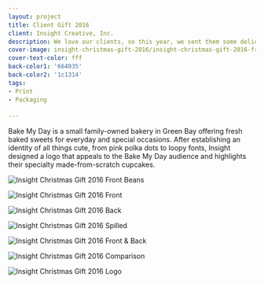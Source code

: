 ```yaml
---
layout: project
title: Client Gift 2016
client: Insight Creative, Inc.
description: We love our clients, so this year, we sent them some delicious coffee to help them stay energized.
cover-image: insight-christmas-gift-2016/insight-christmas-gift-2016-front
cover-text-color: fff
back-color1: '664035'
back-color2: '1c1314'
tags:
- Print
- Packaging

---
```


Bake My Day is a small family-owned bakery in Green Bay offering fresh baked sweets for everyday and special occasions. After establishing an identity of all things cute, from pink polka dots to loopy fonts, Insight designed a logo that appeals to the Bake My Day audience and highlights their specialty made-from-scratch cupcakes.

<div class="images">
<img class="full fit" data-aos="fade-up" src="/img/projects/insight-christmas-gift-2016/insight-christmas-gift-2016-front-beans.jpg" data-featherlight="/img/projects/insight-christmas-gift-2016/insight-christmas-gift-2016-front-beans.jpg"
alt="Insight Christmas Gift 2016 Front Beans"
srcset="/img/projects/insight-christmas-gift-2016/insight-christmas-gift-2016-front-beans-2400.jpg 2400w,
/img/projects/insight-christmas-gift-2016/insight-christmas-gift-2016-front-beans-1800.jpg 1800w,
/img/projects/insight-christmas-gift-2016/insight-christmas-gift-2016-front-beans-1200.jpg 1200w,
/img/projects/insight-christmas-gift-2016/insight-christmas-gift-2016-front-beans-900.jpg 900w,
/img/projects/insight-christmas-gift-2016/insight-christmas-gift-2016-front-beans-600.jpg 600w,
/img/projects/insight-christmas-gift-2016/insight-christmas-gift-2016-front-beans-400.jpg 400w"/>

<img class="half first fit" data-aos="fade-up" src="/img/projects/insight-christmas-gift-2016/insight-christmas-gift-2016-front.jpg"
data-featherlight="/img/projects/insight-christmas-gift-2016/insight-christmas-gift-2016-front.jpg"
alt="Insight Christmas Gift 2016 Front"
srcset="/img/projects/insight-christmas-gift-2016/insight-christmas-gift-2016-front-2400.jpg 2400w,
/img/projects/insight-christmas-gift-2016/insight-christmas-gift-2016-front-1800.jpg 1800w,
/img/projects/insight-christmas-gift-2016/insight-christmas-gift-2016-front-1200.jpg 1200w,
/img/projects/insight-christmas-gift-2016/insight-christmas-gift-2016-front-900.jpg 900w,
/img/projects/insight-christmas-gift-2016/insight-christmas-gift-2016-front-600.jpg 600w,
/img/projects/insight-christmas-gift-2016/insight-christmas-gift-2016-front-400.jpg 400w" />

<img class="half last fit" data-aos="fade-up" data-aos-delay="400" src="/img/projects/insight-christmas-gift-2016/insight-christmas-gift-2016-back.jpg"
data-featherlight="/img/projects/insight-christmas-gift-2016/insight-christmas-gift-2016-back.jpg"
alt="Insight Christmas Gift 2016 Back"
srcset="/img/projects/insight-christmas-gift-2016/insight-christmas-gift-2016-back-2400.jpg 2400w,
/img/projects/insight-christmas-gift-2016/insight-christmas-gift-2016-back-1800.jpg 1800w,
/img/projects/insight-christmas-gift-2016/insight-christmas-gift-2016-back-1200.jpg 1200w,
/img/projects/insight-christmas-gift-2016/insight-christmas-gift-2016-back-900.jpg 900w,
/img/projects/insight-christmas-gift-2016/insight-christmas-gift-2016-back-600.jpg 600w,
/img/projects/insight-christmas-gift-2016/insight-christmas-gift-2016-back-400.jpg 400w" />

<img class="full fit" data-aos="fade-up" src="/img/projects/insight-christmas-gift-2016/insight-christmas-gift-2016-spilled.jpg" data-featherlight="/img/projects/insight-christmas-gift-2016/insight-christmas-gift-2016-spilled.jpg"
alt="Insight Christmas Gift 2016 Spilled"
srcset="/img/projects/insight-christmas-gift-2016/insight-christmas-gift-2016-spilled-2400.jpg 2400w,
/img/projects/insight-christmas-gift-2016/insight-christmas-gift-2016-spilled-1800.jpg 1800w,
/img/projects/insight-christmas-gift-2016/insight-christmas-gift-2016-spilled-1200.jpg 1200w,
/img/projects/insight-christmas-gift-2016/insight-christmas-gift-2016-spilled-900.jpg 900w,
/img/projects/insight-christmas-gift-2016/insight-christmas-gift-2016-spilled-600.jpg 600w,
/img/projects/insight-christmas-gift-2016/insight-christmas-gift-2016-spilled-400.jpg 400w" />

<img class="half first fit" data-aos="fade-up" src="/img/projects/insight-christmas-gift-2016/insight-christmas-gift-2016-front-back.jpg"
data-featherlight="/img/projects/insight-christmas-gift-2016/insight-christmas-gift-2016-front-back.jpg"
alt="Insight Christmas Gift 2016 Front & Back"
srcset="/img/projects/insight-christmas-gift-2016/insight-christmas-gift-2016-front-back-2400.jpg 2400w,
/img/projects/insight-christmas-gift-2016/insight-christmas-gift-2016-front-back-1800.jpg 1800w,
/img/projects/insight-christmas-gift-2016/insight-christmas-gift-2016-front-back-1200.jpg 1200w,
/img/projects/insight-christmas-gift-2016/insight-christmas-gift-2016-front-back-900.jpg 900w,
/img/projects/insight-christmas-gift-2016/insight-christmas-gift-2016-front-back-600.jpg 600w,
/img/projects/insight-christmas-gift-2016/insight-christmas-gift-2016-front-back-400.jpg 400w" />

<img class="half last fit" data-aos="fade-up" data-aos-delay="400" src="/img/projects/insight-christmas-gift-2016/insight-christmas-gift-2016-comparison.jpg"
data-featherlight="/img/projects/insight-christmas-gift-2016/insight-christmas-gift-2016-comparison.jpg"
alt="Insight Christmas Gift 2016 Comparison"
srcset="/img/projects/insight-christmas-gift-2016/insight-christmas-gift-2016-comparison-2400.jpg 2400w,
/img/projects/insight-christmas-gift-2016/insight-christmas-gift-2016-comparison-1800.jpg 1800w,
/img/projects/insight-christmas-gift-2016/insight-christmas-gift-2016-comparison-1200.jpg 1200w,
/img/projects/insight-christmas-gift-2016/insight-christmas-gift-2016-comparison-900.jpg 900w,
/img/projects/insight-christmas-gift-2016/insight-christmas-gift-2016-comparison-600.jpg 600w,
/img/projects/insight-christmas-gift-2016/insight-christmas-gift-2016-comparison-400.jpg 400w" />

<img class="full fit" data-aos="fade-up" src="/img/projects/insight-christmas-gift-2016/insight-christmas-gift-2016-logo.jpg" data-featherlight="/img/projects/insight-christmas-gift-2016/insight-christmas-gift-2016-logo.jpg"
alt="Insight Christmas Gift 2016 Logo"
srcset="/img/projects/insight-christmas-gift-2016/insight-christmas-gift-2016-logo-2400.jpg 2400w,
/img/projects/insight-christmas-gift-2016/insight-christmas-gift-2016-logo-1800.jpg 1800w,
/img/projects/insight-christmas-gift-2016/insight-christmas-gift-2016-logo-1200.jpg 1200w,
/img/projects/insight-christmas-gift-2016/insight-christmas-gift-2016-logo-900.jpg 900w,
/img/projects/insight-christmas-gift-2016/insight-christmas-gift-2016-logo-600.jpg 600w,
/img/projects/insight-christmas-gift-2016/insight-christmas-gift-2016-logo-400.jpg 400w" />
</div>
